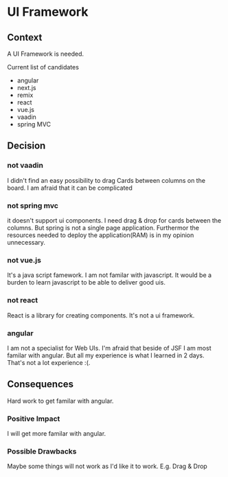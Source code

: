 # UI Framework

## Context
A UI Framework is needed.

Current list of candidates
* angular
* next.js
* remix
* react
* vue.js
* vaadin
* spring MVC

## Decision

### not vaadin

I didn't find an easy possibility to drag Cards between columns on the board. I am afraid that it can be complicated

### not spring mvc

it doesn't support ui components. I need drag & drop for cards between the columns. But spring is not a single page
application.
Furthermor the resources needed to deploy the application(RAM) is in my opinion unnecessary.

### not vue.js

It's a java script famework. I am not familar with javascript. It would be a burden to learn javascript to be able to
deliver good uis.

### not react

React is a library for creating components. It's not a ui framework.

### angular

I am not a specialist for Web UIs. I'm afraid that beside of JSF I am most familar with angular. But all my experience
is what I learned in 2 days.
That's not a lot experience :(.

## Consequences

Hard work to get familar with angular.

### Positive Impact

I will get more familar with angular.

### Possible Drawbacks

Maybe some things will not work as I'd like it to work. E.g. Drag & Drop

